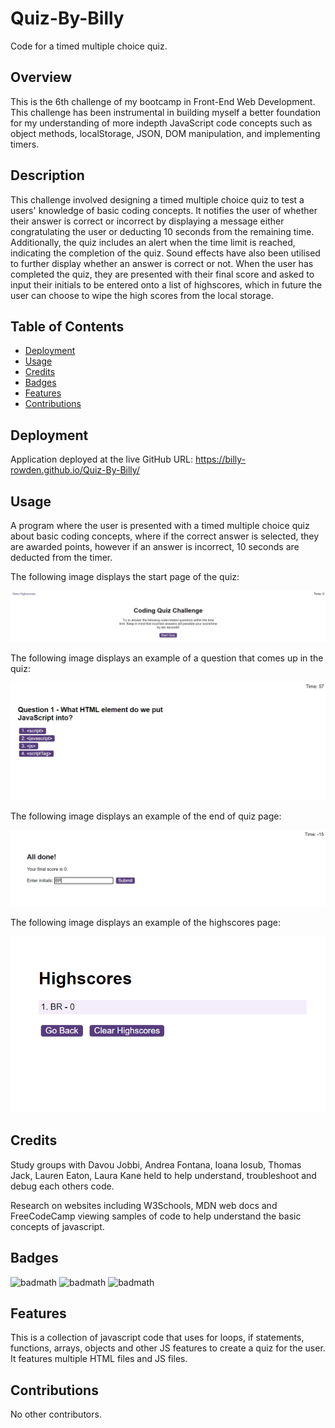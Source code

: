 # Quiz-By-Billy
Code for a timed multiple choice quiz.
## Overview
 This is the 6th challenge of my bootcamp in Front-End Web Development. This challenge has been instrumental in building myself a better foundation for my understanding of more indepth JavaScript code concepts such as object methods, localStorage, JSON, DOM manipulation, and implementing timers.

## Description
This challenge involved designing a timed multiple choice quiz to test a users' knowledge of basic coding concepts. It notifies the user of whether their answer is correct or incorrect by displaying a message either congratulating the user or deducting 10 seconds from the remaining time. Additionally, the quiz includes an alert when the time limit is reached, indicating the completion of the quiz. Sound effects have also been utilised to further display whether an answer is correct or not.
When the user has completed the quiz, they are presented with their final score and asked to input their initials to be entered onto a list of highscores, which in future the user can choose to wipe the high scores from the local storage. 

## Table of Contents

* [Deployment](#Deployment)
* [Usage](#Usage)
* [Credits](#Credits)
* [Badges](#Badges)
* [Features](#Features)
* [Contributions](#Contributions)

## Deployment

Application deployed at the live GitHub URL: https://billy-rowden.github.io/Quiz-By-Billy/

## Usage 

A program where the user is presented with a timed multiple choice quiz about basic coding concepts, where if the correct answer is selected, they are awarded points, however if an answer is incorrect, 10 seconds are deducted from the timer. 

The following image displays the start page of the quiz: 

![Alt text](/assets/images/startpage-img.png)

The following image displays an example of a question that comes up in the quiz: 

![Alt text](/assets/images/question-img.png)

The following image displays an example of the end of quiz page: 

![Alt text](/assets/images/endpage-img.png)

The following image displays an example of the highscores page:

![Alt text](/assets/images/highscores-img.png)


## Credits

Study groups with Davou Jobbi, Andrea Fontana, Ioana Iosub, Thomas Jack, Lauren Eaton, Laura Kane held to help understand, troubleshoot and debug each others code.

Research on websites including W3Schools, MDN web docs and FreeCodeCamp viewing samples of code to help understand the basic concepts of javascript.

## Badges

![badmath](https://img.shields.io/badge/Javascript-65.2-blue)
![badmath](https://img.shields.io/badge/HTML-22.8-orange)
![badmath](https://img.shields.io/badge/CSS-12.0-purple)

## Features

This is a collection of javascript code that uses for loops, if statements, functions, arrays, objects and other JS features to create a quiz for the user. It features multiple HTML files and JS files. 

## Contributions

No other contributors.